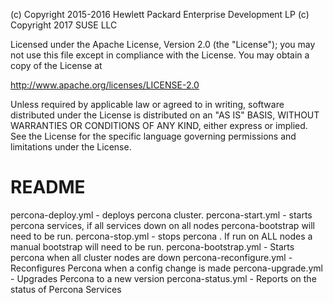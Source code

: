 
(c) Copyright 2015-2016 Hewlett Packard Enterprise Development LP
(c) Copyright 2017 SUSE LLC

Licensed under the Apache License, Version 2.0 (the "License"); you may
not use this file except in compliance with the License. You may obtain
a copy of the License at

http://www.apache.org/licenses/LICENSE-2.0

Unless required by applicable law or agreed to in writing, software
distributed under the License is distributed on an "AS IS" BASIS, WITHOUT
WARRANTIES OR CONDITIONS OF ANY KIND, either express or implied. See the
License for the specific language governing permissions and limitations
under the License.


README
======
percona-deploy.yml - deploys percona cluster.
percona-start.yml  - starts percona services, if all services down on all nodes percona-bootstrap
                     will need to be run.
percona-stop.yml   - stops percona .  If run on ALL nodes a manual bootstrap will need to be run.
percona-bootstrap.yml - Starts percona when all cluster nodes are down
percona-reconfigure.yml - Reconfigures Percona when a config change is made
percona-upgrade.yml - Upgrades Percona to a new version
percona-status.yml - Reports on the status of Percona Services
